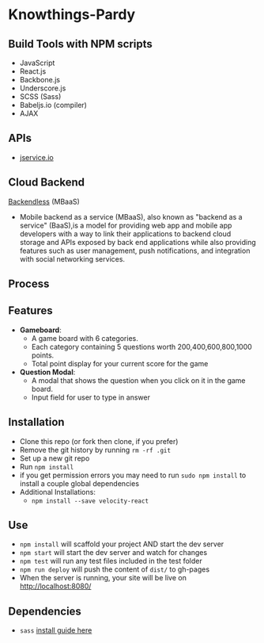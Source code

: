 # Knowthings-Pardy

## Build Tools with NPM scripts
  - JavaScript
  - React.js
  - Backbone.js
  - Underscore.js
  - SCSS (Sass)
  - Babeljs.io (compiler)
  - AJAX 

## APIs
  - [jservice.io](http://jservice.io/)

## Cloud Backend
  [Backendless](https://backendless.com/) (MBaaS)
- Mobile backend as a service (MBaaS), also known as "backend as a service" (BaaS),is a model for providing web app and mobile app developers with a way to link their applications to backend cloud storage and APIs exposed by back end applications while also providing features such as user management, push notifications, and integration with social networking services.


## Process

## Features
  - **Gameboard**:
    - A game board with 6 categories.
    - Each category containing 5 questions worth 200,400,600,800,1000 points.
    - Total point display for your current score for the game
  - **Question Modal**:
    - A modal that shows the question when you click on it in the game board.
    - Input field for user to type in answer

## Installation
- Clone this repo (or fork then clone, if you prefer)
- Remove the git history by running `rm -rf .git`
- Set up a new git repo
- Run `npm install`
- if you get permission errors you may need to run `sudo npm install` to install a couple global dependencies
- Additional Installations:
  - `npm install --save velocity-react`

## Use
- `npm install` will scaffold your project AND start the dev server
- `npm start` will start the dev server and watch for changes
- `npm test` will run any test files included in the test folder
- `npm run deploy` will push the content of `dist/` to gh-pages
- When the server is running, your site will be live on [http://localhost:8080/](http://localhost:8080/)

## Dependencies
- `sass` [install guide here](http://sass-lang.com/install)
